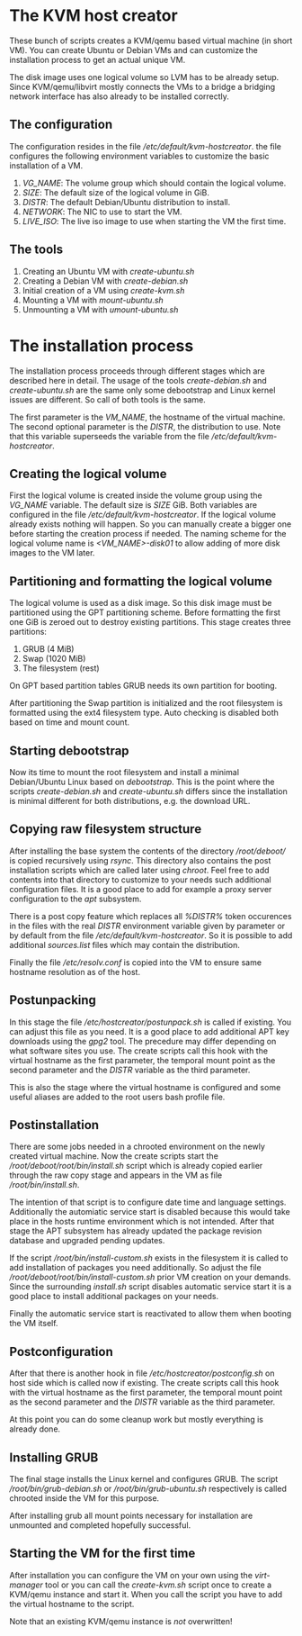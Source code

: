 # The KVM host creator
These bunch of scripts creates a KVM/qemu based virtual machine (in short
VM). You can create Ubuntu or Debian VMs and can customize the installation
process to get an actual unique VM.

The disk image uses one logical volume so LVM has to be already setup. Since
KVM/qemu/libvirt mostly connects the VMs to a bridge a bridging network
interface has also already to be installed correctly.

## The configuration
The configuration resides in the file _/etc/default/kvm-hostcreator_. the
file configures the following environment variables to customize the basic
installation of a VM.
1. _VG_NAME_: The volume group which should contain the logical volume.
2. _SIZE_: The default size of the logical volume in GiB.
3. _DISTR_: The default Debian/Ubuntu distribution to install.
4. _NETWORK_: The NIC to use to start the VM.
5. _LIVE_ISO_: The live iso image to use when starting the VM the first
time.

## The tools
1. Creating an Ubuntu VM with _create-ubuntu.sh_
2. Creating a Debian VM with _create-debian.sh_
3. Initial creation of a VM using _create-kvm.sh_
3. Mounting a VM with _mount-ubuntu.sh_
4. Unmounting a VM with _umount-ubuntu.sh_

# The installation process
The installation process proceeds through different stages which are
described here in detail. The usage of the tools _create-debian.sh_ and _create-ubuntu.sh_
are the same only some debootstrap and Linux kernel issues are different. So
call of both tools is the same.

The first parameter is the _VM_NAME_, the hostname of the virtual machine.
The second optional parameter is the _DISTR_, the distribution to use. Note
that this variable superseeds the variable from the file
_/etc/default/kvm-hostcreator_.

## Creating the logical volume
First the logical volume is created inside the volume group using the _VG_NAME_
variable. The default size is _SIZE_ GiB. Both variables are configured in
the file _/etc/default/kvm-hostcreator_. If the logical volume already
exists nothing will happen. So you can manually create a bigger one before
starting the creation process if needed. The naming scheme for the logical
volume name is _<VM_NAME>-disk01_ to allow adding of more disk images to the
VM later.

## Partitioning and formatting the logical volume
The logical volume is used as a disk image. So this disk image must be
partitioned using the GPT partitioning scheme. Before formatting the first
one GiB is zeroed out to destroy existing partitions. This stage creates
three partitions:
1. GRUB (4 MiB)
2. Swap (1020 MiB)
3. The filesystem (rest)

On GPT based partition tables GRUB needs its own partition for booting. 

After partitioning the Swap partition is initialized and the root filesystem
is formatted using the ext4 filesystem type. Auto checking is disabled both
based on time and mount count.

## Starting debootstrap
Now its time to mount the root filesystem and install a minimal
Debian/Ubuntu Linux based on _debootstrap_. This is the point where the
scripts _create-debian.sh_ and _create-ubuntu.sh_ differs since the
installation is minimal different for both distributions, e.g. the download
URL.

## Copying raw filesystem structure
After installing the base system the contents of the directory
_/root/deboot/_ is copied recursively using _rsync_. This directory also
contains the post installation scripts which are called later using
_chroot_. Feel free to add contents into that directory to customize to your
needs such additional configuration files. It is a good place to add for
example a proxy server configuration to the _apt_ subsystem.

There is a post copy feature which replaces all _%DISTR%_ token occurences
in the files with the real _DISTR_ environment variable given by parameter
or by default from the file _/etc/default/kvm-hostcreator_. So it is
possible to add additional _sources.list_ files which may contain the
distribution.

Finally the file _/etc/resolv.conf_ is copied into the VM to ensure same
hostname resolution as of the host.

## Postunpacking
In this stage the file _/etc/hostcreator/postunpack.sh_ is called if
existing. You can adjust this file as you need. It is a good place to add
additional APT key downloads using the _gpg2_ tool. The precedure may differ
depending on what software sites you use. The create scripts call this hook
with the virtual hostname as the first parameter, the temporal mount point
as the second parameter and the _DISTR_ variable as the third parameter.

This is also the stage where the virtual hostname is configured and some
useful aliases are added to the root users bash profile file.

## Postinstallation
There are some jobs needed in a chrooted environment on the newly created
virtual machine. Now the create scripts start the
_/root/deboot/root/bin/install.sh_ script which is already copied earlier
through the raw copy stage and appears in the VM as file
_/root/bin/install.sh_.

The intention of that script is to configure date time and language
settings. Additionally the automiatic service start is disabled because this
would take place in the hosts runtime environment which is not intended.
After that stage the APT subsystem has already updated the package revision
database and upgraded pending updates.

If the script _/root/bin/install-custom.sh_ exists in the filesystem it is
called to add installation of packages you need additionally. So adjust the
file _/root/deboot/root/bin/install-custom.sh_ prior VM creation on your
demands. Since the surrounding _install.sh_ script disables automatic
service start it is a good place to install additional packages on your
needs.

Finally the automatic service start is reactivated to allow them when
booting the VM itself.

## Postconfiguration
After that there is another hook in file _/etc/hostcreator/postconfig.sh_ on
host side which is called now if existing. The create scripts call this hook
with the virtual hostname as the first parameter, the temporal mount point
as the second parameter and the _DISTR_ variable as the third parameter.

At this point you can do some cleanup work but mostly everything is already
done.

## Installing GRUB
The final stage installs the Linux kernel and configures GRUB. The script
_/root/bin/grub-debian.sh_ or _/root/bin/grub-ubuntu.sh_ respectively is
called chrooted inside the VM for this purpose.

After installing grub all mount points necessary for installation are
unmounted and completed hopefully successful.

## Starting the VM for the first time
After installation you can configure the VM on your own using the
_virt-manager_ tool or you can call the _create-kvm.sh_ script once to
create a KVM/qemu instance and start it. When you call the script you have
to add the virtual hostname to the script.

Note that an existing KVM/qemu instance is _not_ overwritten!
